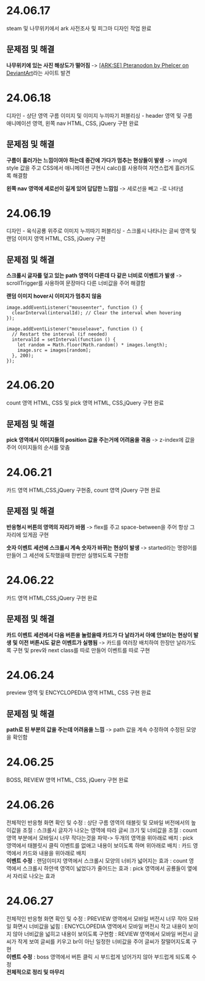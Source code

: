 # 24.06.17

steam 및 나무위키에서 ark 사전조사 및 피그마 디자인 작업 완료

## 문제점 및 해결

**나무위키에 있는 사진 해상도가 떨어짐**
-> [[ARK:SE] Pteranodon by Phelcer on DeviantArt](https://www.deviantart.com/phelcer/art/ARK-SE-Pteranodon-596802850)라는 사이트 발견


# 24.06.18

디자인 - 상단 영역 구름 이미지 및 이미지 누끼따기
퍼블리싱 - header 영역 및 구름 애니메이션 영역, 왼쪽 nav HTML, CSS, jQuery 구현 완료

## 문제점 및 해결

**구름이 흘러가는 느낌이여야 하는데 중간에 가다가 멈추는 현상들이 발생**
-> img에 style 값을 주고 CSS에서 애니메이션 구현시 calc()를 사용하여 자연스럽게 흘러가도록 해결함

**왼쪽 nav 영역에 세로선이 길게 있어 답답한 느낌임**
-> 세로선을 빼고 -로 나타냄


# 24.06.19

디자인 - 육식공룡 위주로 이미지 누끼따기
퍼블리싱 - 스크롤시 나타나는 글씨 영역 및 랜덤 이미지 영역 HTML, CSS, jQuery 구현

## 문제점 및 해결

**스크롤시 글자를 덮고 있는 path 영역이 다른데 다 같은 너비로 이벤트가 발생**
-> scrollTrigger를 사용하여 문장마다 다른 너비값을 주어 해결함

**랜덤 이미지 hover시 이미지가 멈추지 않음**

    image.addEventListener("mouseenter", function () {
      clearInterval(intervalId); // Clear the interval when hovering
    });
   
    image.addEventListener("mouseleave", function () {
      // Restart the interval (if needed)
      intervalId = setInterval(function () {
        let random = Math.floor(Math.random() * images.length);
        image.src = images[random];
      }, 200);
    });


# 24.06.20

count 영역 HTML, CSS 및 pick 영역 HTML, CSS,jQuery 구현 완료

## 문제점 및 해결

**pick 영역에서 이미지들의 position 값을 주는거에 어려움을 겪음**
-> z-index에 값을 주어 이미지들의 순서를 맞춤

# 24.06.21

카드 영역 HTML,CSS,jQuery 구현중, count 영역 jQuery 구현 완료

## 문제점 및 해결

**반응형시 버튼의 영역의 자리가 바뀜**
-> flex를 주고 space-between을 주어 항상 그 자리에 있게끔 구현

**숫자 이벤트 세션에 스크롤시 계속 숫자가 바뀌는 현상이 발생**
-> started라는 명령어를 만들어 그 세션에 도착했을때 한번만 실행되도록 구현함

# 24.06.22

카드 영역 HTML,CSS,jQuery 구현 완료

## 문제점 및 해결

**카드 이벤트 세션에서 다음 버튼을 눌렀을때 카드가 다 날라가서 아예 안보이는 현상이 발생 및 이전 버튼시도 같은 이벤트가 실행됨**
-> 카드를 여러장 배치하여 한장만 날라가도록 구현 및 prev와 next class를 따로 만들어 이벤트를 따로 구현

# 24.06.24

preview 영역 및 ENCYCLOPEDIA 영역 HTML, CSS 구현 완료

## 문제점 및 해결

**path로 된 부분의 값을 주는데 어려움을 느낌**
-> path 값을 계속 수정하여 수정된 모양을 확인함

# 24.06.25

BOSS, REVIEW 영역 HTML, CSS, jQuery 구현 완료

# 24.06.26

전체적인 반응형 화면 확인 및 수정
: 상단 구름 영역의 태블릿 및 모바일 버전에서의 높이값을 조절
: 스크롤시 글자가 나오는 영역에 따라 글씨 크기 및 너비값을 조절
: count 영역 부분에서 모바일시 너무 작다는것을 파악-> 두개의 영역을 위아래로 배치
: pick 영역에서 태블릿시 클릭 이벤트를 없애고 내용이 보이도록 하며 위아래로 배치
: 카드 영역에서 카드와 내용을 위아래로 배치
<br>
**이벤트 수정**
 : 랜덤이미지 영역에서 스크롤시 모양의 너비가 넓어지는 효과
 : count 영역에서 스크롤시 하얀색 영역이 넓었다가 줄어드는 효과
 : pick 영역에서 공룡들이 옆에서 자리로 나오는 효과

# 24.06.27

전체적인 반응형 화면 확인 및 수정
: PREVIEW 영역에서 모바일 버전시 너무 작아 모바일 화면시 너비값을 넓힘
: ENCYCLOPEDIA 영역에서 모바일 버전시 작고 내용이 보이지 않아 너비값을 넓히고 내용이 보이도록 구현함
: REVIEW 영역에서 모바일 버전시 글씨가 작게 보여 글씨를 키우고 br이 아닌 일정한 너비값을 주어 글씨가 잘떨어지도록 구현
<br>
**이벤트 수정**
: boss 영역에서 버튼 클릭 시 부드럽게 넘어가지 않아 부드럽게 되도록 수정
<br>
**전체적으로 정리 및 마무리**
